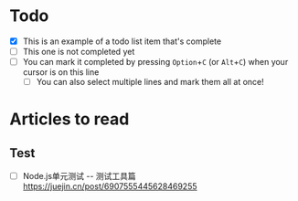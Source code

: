 # Todo

- [x] This is an example of a todo list item that's complete
- [ ] This one is not completed yet
- [ ] You can mark it completed by pressing `Option`+`C` (or `Alt`+`C`) when your cursor is on this line
  - [ ] You can also select multiple lines and mark them all at once!
# Articles to read
## Test

- [ ] Node.js单元测试 -- 测试工具篇  https://juejin.cn/post/6907555445628469255